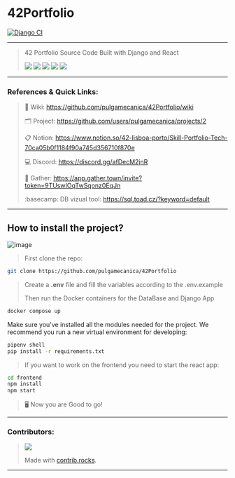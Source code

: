 # 42Portfolio

[![Django CI](https://github.com/pulgamecanica/42Portfolio/actions/workflows/django.yml/badge.svg?branch=main)](https://github.com/pulgamecanica/42Portfolio/actions/workflows/django.yml)

***

> 42 Portfolio Source Code Built with Django and React
>
> ![](https://img.shields.io/badge/Python-FFD43B?style=for-the-badge&logo=python&logoColor=306998) ![](https://img.shields.io/badge/Django-092e20?style=for-the-badge&logo=django&logoColor=white) ![](https://img.shields.io/badge/React-61DBFB?style=for-the-badge&logo=react&logoColor=white) ![](https://img.shields.io/badge/Docker-eee?style=for-the-badge&logo=docker&logoColor=0db7ed) ![](https://img.shields.io/badge/PostgreSQL-eee?style=for-the-badge&logo=postgresql&logoColor=0064a5)
>

***

### References & Quick Links:

> :book: Wiki: https://github.com/pulgamecanica/42Portfolio/wiki
>
> :card_index_dividers: Project: https://github.com/users/pulgamecanica/projects/2
>
> :clipboard: Notion: https://www.notion.so/42-lisboa-porto/Skill-Portfolio-Tech-70ca05b0f1184f90a745d356710f870e
>
> :computer: Discord: https://discord.gg/afDecM2jnR
>
> :grapes: Gather: https://app.gather.town/invite?token=9TUswIOqTwSqonz0EqJn
>
> :basecamp: DB vizual tool: https://sql.toad.cz/?keyword=default
>

***

## How to install the project?

![image](https://raw.githubusercontent.com/JoeyBling/JoeyBling/master/pic/pusheencode.gif)

> First clone the repo:

```bash
git clone https://github.com/pulgamecanica/42Portfolio
```

> Create a __.env__ file and fill the variables according to the .env.example 
>
> Then run the Docker containers for the DataBase and Django App

```bash
docker compose up
```

Make sure you've installed all the modules needed for the project.
We recommend you run a new virtual environment for developing:

```bash
pipenv shell
pip install -r requirements.txt
```

> If you want to work on the frontend you need to start the react app:

```bash
cd frontend
npm install
npm start
```

> :desktop_computer: Now you are Good to go! 

****

### Contributors:

> <a href="https://github.com/pulgamecanica/42Portfolio/graphs/contributors"><img src="https://contrib.rocks/image?repo=pulgamecanica/42Portfolio" /></a>
>
> Made with [contrib.rocks](https://contrib.rocks).
>

***
